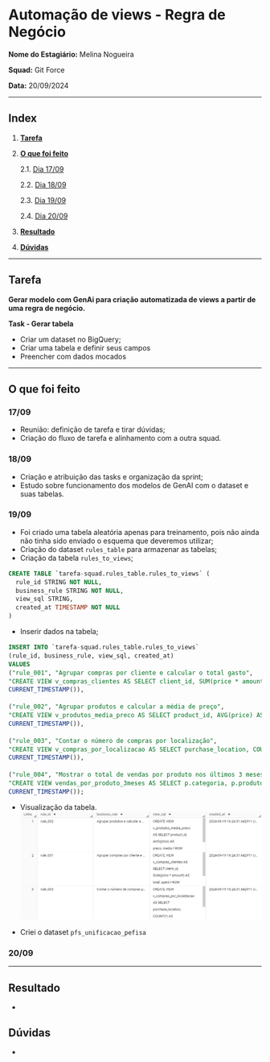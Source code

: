 # Automação de views - Regra de Negócio

**Nome do Estagiário:** Melina Nogueira

**Squad:** Git Force

**Data:** 20/09/2024

---
## **Index**
1. **[Tarefa](#tarefa)**
2. **[O que foi feito](#o-que-foi-feito)**

    2.1. [Dia 17/09](#1709)

    2.2. [Dia 18/09](#1809)

    2.3. [Dia 19/09](#1909)

    2.4. [Dia 20/09](#2009)

3. **[Resultado](#resultado)**
4. **[Dúvidas](#dúvidas)**
---
## **Tarefa** 
**Gerar modelo com GenAi para criação automatizada de views a partir de uma regra de negócio.**

**Task - Gerar tabela**
- Criar um dataset no BigQuery;
- Criar uma tabela e definir seus campos
- Preencher com dados mocados

---

## **O que foi feito**

### **17/09**
- Reunião: definição de tarefa e tirar dúvidas;
- Criação do fluxo de tarefa e alinhamento com a outra squad.

### **18/09**
- Criação e atribuição das tasks e organização da sprint;
- Estudo sobre funcionamento dos modelos de GenAI com o dataset e suas tabelas.

### **19/09**
- Foi criado uma tabela aleatória apenas para treinamento, pois não ainda não tinha sido enviado o esquema que deveremos utilizar;
- Criação do dataset `rules_table` para armazenar as tabelas;
- Criação da tabela `rules_to_views`;
```SQL
CREATE TABLE `tarefa-squad.rules_table.rules_to_views` (
  rule_id STRING NOT NULL,
  business_rule STRING NOT NULL,
  view_sql STRING,
  created_at TIMESTAMP NOT NULL
)
```

- Inserir dados na tabela;
```SQL
INSERT INTO `tarefa-squad.rules_table.rules_to_views` 
(rule_id, business_rule, view_sql, created_at)
VALUES
("rule_001", "Agrupar compras por cliente e calcular o total gasto", 
"CREATE VIEW v_compras_clientes AS SELECT client_id, SUM(price * amount) AS total_spent FROM purchases GROUP BY client_id;", 
CURRENT_TIMESTAMP()),

("rule_002", "Agrupar produtos e calcular a média de preço", 
"CREATE VIEW v_produtos_media_preco AS SELECT product_id, AVG(price) AS preco_medio FROM purchases GROUP BY product_id;", 
CURRENT_TIMESTAMP()),

("rule_003", "Contar o número de compras por localização", 
"CREATE VIEW v_compras_por_localizacao AS SELECT purchase_location, COUNT(*) AS total_compras FROM purchases GROUP BY purchase_location;", 
CURRENT_TIMESTAMP()),

("rule_004", "Mostrar o total de vendas por produto nos últimos 3 meses, agrupado por categoria.", 
"CREATE VIEW vendas_por_produto_3meses AS SELECT p.categoria, p.produto, SUM(v.valor) AS total_vendas FROM produtos p INNER JOIN vendas v ON p.id = v.produto_id WHERE v.data >= DATE_SUB(CURDATE(), INTERVAL 3 MONTH) GROUP BY p.categoria, p.produto;", 
CURRENT_TIMESTAMP());
```

- Visualização da tabela.
![Tabela rules_to_view](image\tabela_rules.png)

- Criei o dataset `pfs_unificacao_pefisa`

### **20/09**

---

## **Resultado**
- 

## **Dúvidas**
- 